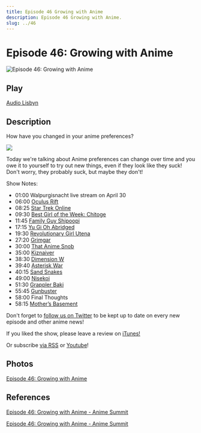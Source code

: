 ```yaml
---
title: Episode 46 Growing with Anime
description: Episode 46 Growing with Anime.
slug: ../46
---
```


# Episode 46: Growing with Anime

![Episode 46: Growing with Anime](https://i.imgur.com/bwyENzE.png)

## Play

[Audio Lisbyn](http://traffic.libsyn.com/ranime/final_46_mixdown.mp3)

## Description

How have you changed in your anime preferences?

[![](https://i.imgur.com/EPnQc1R.png)](http://traffic.libsyn.com/ranime/final_46_mixdown.mp3)

Today we're talking about Anime preferences can change over time and you owe it to yourself to try out new things, even if they look like they suck! Don't worry, they probably suck, but maybe they don't!

Show Notes:

*   01:00 Walpurgisnacht live stream on April 30
*   06:00 [Oculus Rift](https://en.wikipedia.org/wiki/Oculus_Rift)
*   08:25 [Star Trek Online](https://en.wikipedia.org/wiki/Star_Trek_Online)
*   09:30 [Best Girl of the Week: Chitoge](http://myanimelist.net/character/48391/Chitoge_Kirisaki)
*   11:45 [Family Guy Shipoopi](https://www.youtube.com/watch?v=u5o8J7r72WU)
*   17:15 [Yu Gi Oh Abridged](https://www.youtube.com/watch?v=-32NGYLqwAQ&list=PL618DEA0E28636BC2&index=1)
*   19:30 [Revolutionary Girl Utena](http://myanimelist.net/anime/440/Shoujo_Kakumei_Utena?q=utena%20)
*   27:20 [Grimgar](http://myanimelist.net/anime/31859/Hai_to_Gensou_no_Grimgar?q=grimgar)
*   30:00 [That Anime Snob](https://www.youtube.com/user/ThatAnimeSnob)
*   35:00 [Kiznaiver](http://myanimelist.net/anime/31798/Kiznaiver?q=kiznaiver)
*   38:30 [Dimension W](http://myanimelist.net/anime/31163/Dimension_W?q=dimension%20w)
*   39:40 [Asterisk War](http://myanimelist.net/anime/30544/Gakusen_Toshi_Asterisk?q=asteri)
*   40:15 [Sand Snakes](https://www.youtube.com/watch?v=ghprWEjcNRY)
*   49:00 [Nisekoi](http://myanimelist.net/anime/18897/Nisekoi)
*   51:30 [Grappler Baki](http://myanimelist.net/anime/287/Grappler_Baki_TV)
*   55:45 [Gunbuster](http://myanimelist.net/anime/949/Top_wo_Nerae_Gunbuster?q=gunbus)
*   58:00 Final Thoughts
*   58:15 [Mother’s Basement](https://www.youtube.com/channel/UCBs2Y3i14e1NWQxOGliatmg)

Don't forget to [follow us on Twitter](https://twitter.animesummit.net/) to be kept up to date on every new episode and other anime news!

If you liked the show, please leave a review on [iTunes!](http://itunes.animesummit.net/)

Or subscribe [via RSS](http://ranime.libsyn.com/rss) or [Youtube](http://yt.animesummit.net/)!

## Photos

[Episode 46: Growing with Anime](https://i.imgur.com/bwyENzE.png)

## References

[Episode 46: Growing with Anime - Anime Summit](https://web.archive.org/web/20160606111803/http://animesummit.net/episode-46-growing-with-anime)

[Episode 46: Growing with Anime - Anime Summit](http://animesummit.net/episode-46-growing-with-anime)